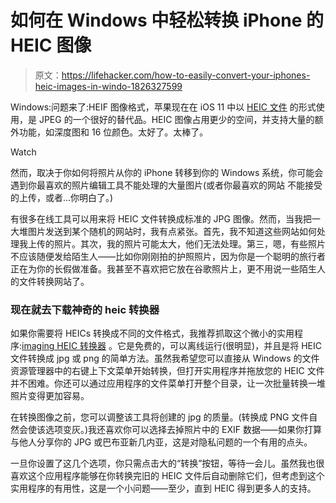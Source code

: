 # 如何在 Windows 中轻松转换 iPhone 的 HEIC 图像

> 原文：<https://lifehacker.com/how-to-easily-convert-your-iphones-heic-images-in-windo-1826327599>

Windows:问题来了:HEIF 图像格式，苹果现在在 iOS 11 中以 [HEIC 文件](https://www.phonearena.com/news/Apple-and-iOS-11-could-revolutionize-smartphone-photography-with-next-generation-image-file-format_id98159) 的形式使用，是 JPEG 的一个很好的替代品。HEIC 图像占用更少的空间，并支持大量的额外功能，如深度图和 16 位颜色。太好了。太棒了。

Watch

然而，取决于你如何将照片从你的 iPhone 转移到你的 Windows 系统，你可能会遇到你最喜欢的照片编辑工具不能处理的大量图片(或者你最喜欢的网站 不能接受的上传，或者...你明白了。)

有很多在线工具可以用来将 HEIC 文件转换成标准的 JPG 图像。然而，当我把一大堆图片发送到某个随机的网站时，我有点紧张。首先，我不知道这些网站如何处理我上传的照片。其次，我的照片可能太大，他们无法处理。第三，嗯，有些照片不应该随便发给陌生人——比如你刚刚拍的护照照片，因为你是一个聪明的旅行者 正在为你的长假做准备。我甚至不喜欢把它放在谷歌照片上，更不用说一些陌生人的文件转换网站了。

### 现在就去下载神奇的 heic 转换器

如果你需要将 HEICs 转换成不同的文件格式，我推荐抓取这个微小的实用程序:[imaging HEIC 转换器](https://imazing.com/heic) 。它是免费的，可以离线运行(很明显)，并且是将 HEIC 文件转换成 jpg 或 png 的简单方法。虽然我希望您可以直接从 Windows 的文件资源管理器中的右键上下文菜单开始转换，但打开实用程序并拖放您的 HEIC 文件并不困难。你还可以通过应用程序的文件菜单打开整个目录，让一次批量转换一堆照片变得更加容易。

在转换图像之前，您可以调整该工具将创建的 jpg 的质量。(转换成 PNG 文件自然会使该选项变灰。)我还喜欢你可以选择去掉照片中的 EXIF 数据——如果你打算与他人分享你的 JPG 或巴布亚新几内亚，这是对隐私问题的一个有用的点头。

一旦你设置了这几个选项，你只需点击大的“转换”按钮，等待一会儿。虽然我也很喜欢这个应用程序能够在你转换完旧的 HEIC 文件后自动删除它们，但考虑到这个实用程序的有用性，这是一个小问题——至少，直到 HEIC 得到更多人的支持。